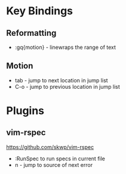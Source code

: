 # Key Bindings

## Reformatting 

* :gq{motion} - linewraps the range of text

## Motion

* tab - jump to next location in jump list
* C-o - jump to previous location in jump list

# Plugins

## vim-rspec

<https://github.com/skwp/vim-rspec>

* :RunSpec to run specs in current file
* n - jump to source of next error
